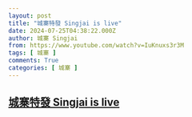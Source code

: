 ```yaml
---
layout: post
title: "城寨特發 Singjai is live"
date: 2024-07-25T04:38:22.000Z
author: 城寨 Singjai
from: https://www.youtube.com/watch?v=IuKnuxs3r3M
tags: [ 城寨 ]
comments: True
categories: [ 城寨 ]
---
```

<!--1721882302000-->
[城寨特發 Singjai is live](https://www.youtube.com/watch?v=IuKnuxs3r3M)
------

<div>

</div>
